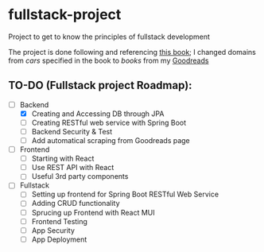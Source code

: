 # fullstack-project
Project to get to know the principles of fullstack development

The project is done following and referencing [this book](https://github.com/wikibook/springboot-react/tree/main);
I changed domains from *cars* specified in the book to *books* from my [Goodreads](https://www.goodreads.com/user/show/40533086?ref=nav_profile_l)

## TO-DO (Fullstack project Roadmap):
- [ ] Backend
  - [x] Creating and Accessing DB through JPA
  - [ ] Creating RESTful web service with Spring Boot
  - [ ] Backend Security & Test
  - [ ] Add automatical scraping from Goodreads page
- [ ] Frontend
  - [ ] Starting with React
  - [ ] Use REST API with React
  - [ ] Useful 3rd party components
- [ ] Fullstack
  - [ ] Setting up frontend for Spring Boot RESTful Web Service
  - [ ] Adding CRUD functionality
  - [ ] Sprucing up Frontend with React MUI
  - [ ] Frontend Testing
  - [ ] App Security
  - [ ] App Deployment
